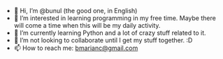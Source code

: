 - 👋 Hi, I’m @bunul (the good one, in English)
- 👀 I’m interested in learning programming in my free time. Maybe there will come a time when this will be my daily activity. 
- 🌱 I’m currently learning Python and a lot of crazy stuff related to it.
- 💞️ I’m not looking to collaborate until I get my stuff together. :D
- 📫 How to reach me: bmarianc@gmail.com

<!---
bunul/bunul is a ✨ special ✨ repository because its `README.md` (this file) appears on your GitHub profile.
You can click the Preview link to take a look at your changes.
--->
